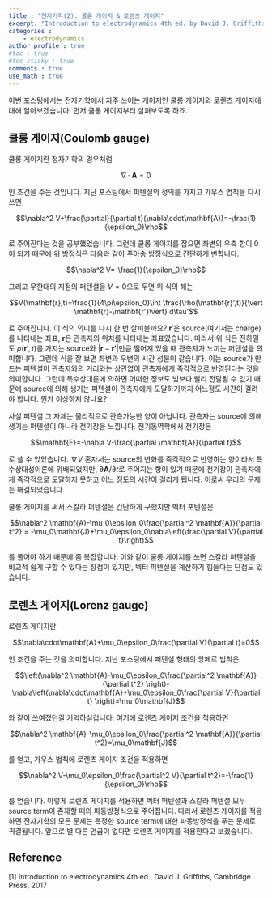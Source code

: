 ```yaml
---
title : "전자기학(2). 쿨롱 게이지 & 로렌츠 게이지"
excerpt: "Introduction to electrodynamics 4th ed. by David J. Griffiths, Chap.10"
categories :
    - electrodynamics
author_profile : true
#toc : true
#toc_sticky : true
comments : true
use_math : true
---
```


이번 포스팅에서는 전자기학에서 자주 쓰이는 게이지인 쿨롱 게이지와 로렌츠 게이지에 대해 알아보겠습니다. 먼저 쿨롱 게이지부터 살펴보도록 하죠.

## 쿨롱 게이지(Coulomb gauge)

쿨롱 게이지란 정자기학의 경우처럼

$$\nabla\cdot\mathbf{A}=0$$

인 조건을 주는 것입니다. 지난 포스팅에서 퍼텐셜의 정의를 가지고 가우스 법칙을 다시 쓰면

$$\nabla^2 V+\frac{\partial}{\partial t}(\nabla\cdot\mathbf{A})=-\frac{1}{\epsilon_0}\rho$$

로 주어진다는 것을 공부했었습니다. 그런데 쿨롱 게이지를 잡으면 좌변의 우측 항이 $0$이 되기 때문에 위 방정식은 다음과 같이 푸아송 방정식으로 간단하게 변합니다. 

$$\nabla^2 V=-\frac{1}{\epsilon_0}\rho$$

그리고 무한대의 지점의 퍼텐셜을 $V=0$으로 두면 위 식의 해는

$$V(\mathbf{r},t)=\frac{1}{4\pi\epsilon_0}\int \frac{\rho(\mathbf{r}',t)}{\vert \mathbf{r}-\mathbf{r'}\vert} d\tau'$$

로 주어집니다. 이 식의 의미를 다시 한 번 살펴볼까요?
$\mathbf{r}'$은 source(여기서는 charge)를 나타내는 좌표, $\mathbf{r}$은 관측자의 위치를 나타내는 좌표였습니다. 따라서 위 식은 전하밀도 $\rho(\mathbf{r}',t)$를 가지는 source와 $\vert \mathbf{r}-\mathbf{r'}\vert$만큼 떨어져 있을 때 관측자가 느끼는 퍼텐셜을 의미합니다. 그런데 식을 잘 보면 좌변과 우변의 시간 성분이 같습니다. 이는 source가 만드는 퍼텐셜이 관측자와의 거리와는 상관없이 관측자에게 즉각적으로 반영된다는 것을 의미합니다. 그런데 특수상대론에 의하면 어떠한 정보도 빛보다 빨리 전달될 수 없기 때문에 source에 의해 생기는 퍼텐셜이 관측자에게 도달하기까지 어느정도 시간이 걸려야 합니다. 뭔가 이상하지 않나요?

사실 퍼텐셜 그 자체는 물리적으로 관측가능한 양이 아닙니다. 관측자는 source에 의해 생기는 퍼텐셜이 아니라 전기장을 느낍니다. 전기동역학에서 전기장은

$$\mathbf{E}=-\nabla V-\frac{\partial \mathbf{A}}{\partial t}$$

로 쓸 수 있었습니다. $\nabla V$ 혼자서는 source의 변화를 즉각적으로 반영하는 양이라서 특수상대성이론에 위배되었지만, $\partial \mathbf{A}/\partial t$로 주어지는 항이 있기 때문에 전기장이 관측자에게 즉각적으로 도달하지 못하고 어느 정도의 시간이 걸리게 됩니다. 이로써 우리의 문제는 해결되었습니다.

쿨롱 게이지를 써서 스칼라 퍼텐셜은 간단하게 구했지만 벡터 포텐셜은 

$$\nabla^2 \mathbf{A}-\mu_0\epsilon_0\frac{\partial^2 \mathbf{A}}{\partial t^2} = -\mu_0\mathbf{J}+\mu_0\epsilon_0\nabla\left(\frac{\partial V}{\partial t}\right)$$

를 풀어야 하기 때문에 좀 복잡합니다. 이와 같이 쿨롱 게이지를 쓰면 스칼라 퍼텐셜을 비교적 쉽게 구할 수 있다는 장점이 있지만, 벡터 퍼텐셜을 계산하기 힘들다는 단점도 있습니다.

## 로렌츠 게이지(Lorenz gauge)

로렌츠 게이지란

$$\nabla\cdot\mathbf{A}+\mu_0\epsilon_0\frac{\partial V}{\partial t}=0$$

인 조건을 주는 것을 의미합니다. 지난 포스팅에서 퍼텐셜 형태의 앙페르 법칙은

$$\left(\nabla^2 \mathbf{A}-\mu_0\epsilon_0\frac{\partial^2 \mathbf{A}}{\partial t^2} \right)-\nabla\left(\nabla\cdot\mathbf{A}+\mu_0\epsilon_0\frac{\partial V}{\partial t} \right)=\mu_0\mathbf{J}$$

와 같이 쓰여졌던걸 기억하실겁니다. 여기에 로렌츠 게이지 조건을 적용하면

$$\nabla^2 \mathbf{A}-\mu_0\epsilon_0\frac{\partial^2 \mathbf{A}}{\partial t^2}=\mu_0\mathbf{J}$$

를 얻고, 가우스 법칙에 로렌츠 게이지 조건을 적용하면

$$\nabla^2 V-\mu_0\epsilon_0\frac{\partial^2 V}{\partial t^2}=-\frac{1}{\epsilon_0}\rho$$

를 얻습니다. 이렇게 로렌츠 게이지를 적용하면 벡터 퍼텐셜과 스칼라 퍼텐셜 모두 source term이 존재할 때의 파동방정식으로 주어집니다. 따라서 로렌츠 게이지를 적용하면 전자기학의 모든 문제는 특정한 source term에 대한 파동방정식을 푸는 문제로 귀결됩니다. 앞으로 별 다른 언급이 없다면 로렌츠 게이지를 적용한다고 보겠습니다. 


## Reference

[1] Introduction to electrodynamics 4th ed., David J. Griffiths, Cambridge Press, 2017
